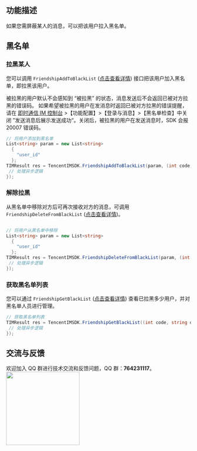 ## 功能描述
如果您需屏蔽某人的消息，可以把该用户拉入黑名单。

## 黑名单
### 拉黑某人
您可以调用 `FriendshipAddToBlackList` ([点击查看详情](https://comm.qq.com/im/doc/unity/zh/api/FriendshipApi/FriendshipAddToBlackList.html)) 接口把该用户加入黑名单，即拉黑该用户。

被拉黑的用户默认不会感知到 “被拉黑” 的状态，消息发送后不会返回已被对方拉黑的错误码。
如果希望被拉黑的用户在发消息时返回已被对方拉黑的错误提醒，请在 [即时通信 IM 控制台](https://console.cloud.tencent.com/im) >【功能配置】>【登录与消息】>【黑名单检查】中关闭 ”发送消息后展示发送成功“。关闭后，被拉黑的用户在发送消息时，SDK 会报 20007 错误码。



```c#
// 将用户添加到黑名单
List<string> param = new List<string>
  {
    "user_id"
  };
TIMResult res = TencentIMSDK.FriendshipAddToBlackList(param, (int code, string desc, List<FriendResult> result, string user_data)=>{
 // 处理异步逻辑
});
```


### 解除拉黑
从黑名单中移除对方后可再次接收对方的消息，可调用 `FriendshipDeleteFromBlackList` ([点击查看详情](https://comm.qq.com/im/doc/unity/zh/api/FriendshipApi/FriendshipDeleteFromBlackList.html))。



```c#

// 将用户从黑名单中移除
List<string> param = new List<string>
  {
    "user_id"
  };
TIMResult res = TencentIMSDK.FriendshipDeleteFromBlackList(param, (int code, string desc, List<FriendResult> result, string user_data)=>{
 // 处理异步逻辑
});
```


### 获取黑名单列表
您可以通过 `FriendshipGetBlackList` ([点击查看详情](https://comm.qq.com/im/doc/unity/zh/api/FriendshipApi/FriendshipGetBlackList.html)) 查看已拉黑多少用户，并对黑名单人员进行管理。



```c#
// 获取黑名单列表
TIMResult res = TencentIMSDK.FriendshipGetBlackList((int code, string desc, List<FriendProfile> result, string user_data)=>{
 // 处理异步逻辑
});
```


## 交流与反馈

欢迎加入 QQ 群进行技术交流和反馈问题，QQ 群：**764231117**。
<img style="width: 200px; max-width: inherit;" src="https://qcloudimg.tencent-cloud.cn/raw/0a958e8572783faf746ea3233781322c.jpg" />



